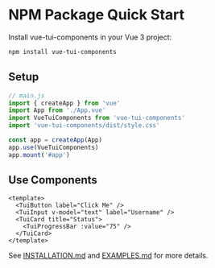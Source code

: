 # NPM Package Quick Start

Install vue-tui-components in your Vue 3 project:

```bash
npm install vue-tui-components
```

## Setup

```javascript
// main.js
import { createApp } from 'vue'
import App from './App.vue'
import VueTuiComponents from 'vue-tui-components'
import 'vue-tui-components/dist/style.css'

const app = createApp(App)
app.use(VueTuiComponents)
app.mount('#app')
```

## Use Components

```vue
<template>
  <TuiButton label="Click Me" />
  <TuiInput v-model="text" label="Username" />
  <TuiCard title="Status">
    <TuiProgressBar :value="75" />
  </TuiCard>
</template>
```

See [INSTALLATION.md](INSTALLATION.md) and [EXAMPLES.md](EXAMPLES.md) for more details.
